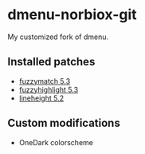 # dmenu-norbiox-git

My customized fork of dmenu.

## Installed patches

- [fuzzymatch 5.3](patches/dmenu-fuzzymatch-5.3.diff)
- [fuzzyhighlight 5.3](patches/dmenu-fuzzyhighlight-5.3.diff)
- [lineheight 5.2](patches/dmenu-lineheight-5.2.diff)

## Custom modifications

- OneDark colorscheme
